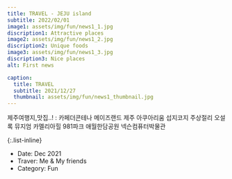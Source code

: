 ```yaml
---
title: TRAVEL - JEJU island
subtitle: 2022/02/01
image1: assets/img/fun/news1_1.jpg
discription1: Attractive places
image2: assets/img/fun/news1_2.jpg
discription2: Unique foods
image3: assets/img/fun/news1_3.jpg
discription3: Nice places
alt: First news

caption:
  title: TRAVEL
  subtitle: 2021/12/27
  thumbnail: assets/img/fun/news1_thumbnail.jpg
---
```

제주여행지,맛집..! :
카페더콘테나
메이즈랜드
제주 아쿠아리움
섭지코지
주상절리
오설록 뮤지엄
카멜리아힐
981파크
애월한담공원
넥슨컴퓨터박물관


{:.list-inline}
- Date: Dec 2021
- Traver: Me & My friends
- Category: Fun
